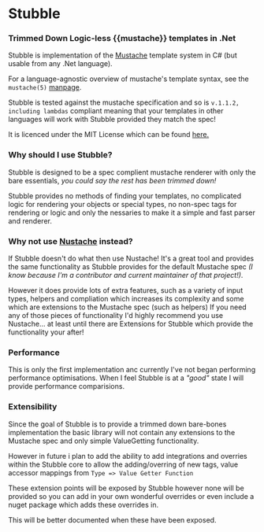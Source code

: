 # Stubble
### Trimmed Down Logic-less {{mustache}} templates in .Net

Stubble is implementation of the [Mustache](http://mustache.github.com/) template system in C# (but usable from any .Net language).

For a language-agnostic overview of mustache's template syntax, see the `mustache(5)` [manpage](http://mustache.github.com/mustache.5.html).

Stubble is tested against the mustache specification and so is `v.1.1.2, including lambdas` compliant meaning that your templates in other languages will work with Stubble provided they match the spec!

It is licenced under the MIT License which can be found [here.](/licence.md)

### Why should I use Stubble?
Stubble is designed to be a spec complient mustache renderer with only the bare essentials, *you could say the rest has been trimmed down!*

Stubble provides no methods of finding your templates, no complicated logic for rendering your objects or special types, no non-spec tags for rendering or logic and only the nessaries to make it a simple and fast parser and renderer.

### Why not use [Nustache](https://github.com/jdiamond/Nustache/) instead?
If Stubble doesn't do what then use Nustache! It's a great tool and provides the same functionality as Stubble provides for the default Mustache spec *(I know because I'm a contributor and current maintainer of that project!)*.

However it does provide lots of extra features, such as a variety of input types, helpers and compliation which increases its complexity and some which are extensions to the Mustache spec (such as helpers) If you need any of those pieces of functionality I'd highly recommend you use Nustache... at least until there are Extensions for Stubble which provide the functionality your after!

### Performance
This is only the first implementation anc currently I've not began performing performance optimisations. When I feel Stubble is at a *"good"* state I will provide performance comparisions.

### Extensibility
Since the goal of Stubble is to provide a trimmed down bare-bones implementation the basic library will not contain any extensions to the Mustache spec and only simple ValueGetting functionality.

However in future i plan to add the ability to add integrations and overries within the Stubble core to allow the adding/overring of new tags, value accessor mappings from `Type => Value Getter Function`

These extension points will be exposed by Stubble however none will be provided so you can add in your own wonderful overrides or even include a nuget package which adds these overrides in.

This will be better documented when these have been exposed.